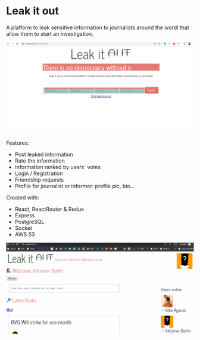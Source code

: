 # Leak it out


A platform to leak sensitive information to journalists around the wordl that allow them to start an investigation.

![Leak it out demo](leakit-ok.gif)

Features:

- Post leaked information
- Rate the information
- Information ranked by users` votes
- Login / Registration
- Friendship requests
- Profile for journalist or informer: profile pic, bio...

Created with:
-   React, ReactRouter & Redux
-   Express
-   PostgreSQL
-   Socket
-   AWS S3

![Leak it out demo 2](leakitout-2.gif)

